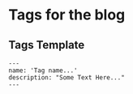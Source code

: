 # Tags for the blog

## Tags Template
```
---
name: 'Tag name...'
description: "Some Text Here..."
---
```
